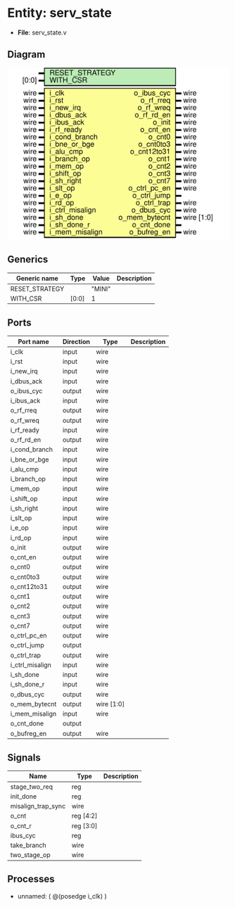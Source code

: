 # Entity: serv_state

- **File**: serv_state.v
## Diagram

![Diagram](serv_state.svg "Diagram")
## Generics

| Generic name   | Type  | Value  | Description |
| -------------- | ----- | ------ | ----------- |
| RESET_STRATEGY |       | "MINI" |             |
| WITH_CSR       | [0:0] | 1      |             |
## Ports

| Port name       | Direction | Type       | Description |
| --------------- | --------- | ---------- | ----------- |
| i_clk           | input     | wire       |             |
| i_rst           | input     | wire       |             |
| i_new_irq       | input     | wire       |             |
| i_dbus_ack      | input     | wire       |             |
| o_ibus_cyc      | output    | wire       |             |
| i_ibus_ack      | input     | wire       |             |
| o_rf_rreq       | output    | wire       |             |
| o_rf_wreq       | output    | wire       |             |
| i_rf_ready      | input     | wire       |             |
| o_rf_rd_en      | output    | wire       |             |
| i_cond_branch   | input     | wire       |             |
| i_bne_or_bge    | input     | wire       |             |
| i_alu_cmp       | input     | wire       |             |
| i_branch_op     | input     | wire       |             |
| i_mem_op        | input     | wire       |             |
| i_shift_op      | input     | wire       |             |
| i_sh_right      | input     | wire       |             |
| i_slt_op        | input     | wire       |             |
| i_e_op          | input     | wire       |             |
| i_rd_op         | input     | wire       |             |
| o_init          | output    | wire       |             |
| o_cnt_en        | output    | wire       |             |
| o_cnt0          | output    | wire       |             |
| o_cnt0to3       | output    | wire       |             |
| o_cnt12to31     | output    | wire       |             |
| o_cnt1          | output    | wire       |             |
| o_cnt2          | output    | wire       |             |
| o_cnt3          | output    | wire       |             |
| o_cnt7          | output    | wire       |             |
| o_ctrl_pc_en    | output    | wire       |             |
| o_ctrl_jump     | output    |            |             |
| o_ctrl_trap     | output    | wire       |             |
| i_ctrl_misalign | input     | wire       |             |
| i_sh_done       | input     | wire       |             |
| i_sh_done_r     | input     | wire       |             |
| o_dbus_cyc      | output    | wire       |             |
| o_mem_bytecnt   | output    | wire [1:0] |             |
| i_mem_misalign  | input     | wire       |             |
| o_cnt_done      | output    |            |             |
| o_bufreg_en     | output    | wire       |             |
## Signals

| Name               | Type      | Description |
| ------------------ | --------- | ----------- |
| stage_two_req      | reg       |             |
| init_done          | reg       |             |
| misalign_trap_sync | wire      |             |
| o_cnt              | reg [4:2] |             |
| o_cnt_r            | reg [3:0] |             |
| ibus_cyc           | reg       |             |
| take_branch        | wire      |             |
| two_stage_op       | wire      |             |
## Processes
- unnamed: ( @(posedge i_clk) )
